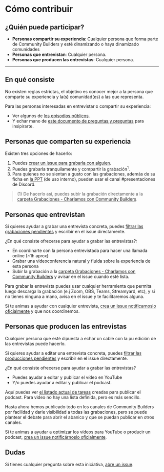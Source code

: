 # Cómo contribuir

## ¿Quién puede participar?

* **Personas compartir su experiencia**: Cualquier persona que forma parte de Community Builders y esté dinamizando o haya dinamizado comunidades
* **Personas que entrevistan**: Cualquier persona.
* **Personas que producen las entrevistas**: Cualquier persona.

---

## En qué consiste

No existen reglas estrictas, el objetivo es conocer mejor a la persona que comparte su experiencia y la(s) comunidad(es) a las que representa. 

Para las personas interesadas en entrevistar o compartir su experiencia: 
- Ver algunos de [los episodios públicos](https://github.com/ComBuildersES/charlamos-con-community-builders#podcast-p%C3%BAblico).
- Y echar mano de [este documento de preguntas y preguntas](https://github.com/ComBuildersES/charlamos-con-community-builders/blob/main/preguntas-genericas.md#preguntas-gen%C3%A9ricas) para insipirarte.

## Personas que comparten su experiencia

Existen tres opciones de hacerlo:
1. Puedes [crear un issue para grabarla con alguien](https://github.com/ComBuildersES/charlamos-con-community-builders/issues/new?template=quiero-compartir-mi-experiencia.md).
2. Puedes grabarla tranquilamente y compartir la grabación<sup>1</sup>.
3. Para quienes no se sientan a gusto con las grabaciones, además de su ficha en [la PPT](https://docs.google.com/presentation/d/1ResYtqrRDQIEJwsloYyW5NH1FRQJIwSqAJeuplY3bno/edit?usp=sharing) (de uso interno), pueden usar el canal #presentaciones de Discord.

> (1) De hacerlo así, puedes subir la grabación directamente a la [carpeta Grabaciones - Charlamos con Community Builders](https://drive.google.com/drive/folders/1LyglzG-wk5FAMJLSBHjqANHXmb4hmF0P).

## Personas que entrevistan

Si quieres ayudar a grabar una entrevista concreta, puedes [filtrar las grabaciones pendientes](https://github.com/ComBuildersES/charlamos-con-community-builders/issues?q=sort%3Aupdated-desc%20is%3Aissue%20is%3Aopen%20label%3A%22record%20interview%22) y escribir en el issue directamente.

¿En qué consiste ofrecerse para ayudar a grabar las entrevistas?:
* En coordinarte con la persona entrevistada para hacer una llamada online (~1h aprox)
* Grabar una videoconferencia natural y fluida sobre la experiencia de esta persona
* Subir la grabación a la [carpeta Grabaciones - Charlamos con Community Builders](https://drive.google.com/drive/folders/1LyglzG-wk5FAMJLSBHjqANHXmb4hmF0P) y avisar en el issue cuando esté lista.

Para grabar la entrevista puedes usar cualquier herramienta que permita luego descarga la grabación (e.j Zoom, OBS, Teams, Streamyard, etc), y si no tienes ninguna a mano, avísa en el issue y te facilitaremos alguna.

Si te animas a ayudar con cualquier entrevista, [crea un issue notificarnoslo oficialmente](https://github.com/ComBuildersES/charlamos-con-community-builders/issues/new?template=ayudar-en-la-iniciativa.md) y que nos coordinemos. 

## Personas que producen las entrevistas

Cualquier persona que esté dipuesta a echar un cable con la pu edición de las entrevistas puede hacerlo.

Si quieres ayudar a editar una entrevista concreta, puedes [filtrar las producciones pendientes](https://github.com/ComBuildersES/charlamos-con-community-builders/issues?q=sort%3Aupdated-desc+is%3Aopen+label%3A%22produce+podcast%22) y escribir en el issue directamente.

¿En qué consiste ofrecerse para ayudar a grabar las entrevistas?
* Puedes ayudar a editar y publicar el vídeo en YouTube
* Y/o puedes ayudar a editar y publicar el podcast.

Aquí puedes ver [el listado actual de tareas](https://github.com/ComBuildersES/charlamos-con-community-builders/issues/new?template=producir-un-cap%C3%ADtulo-del-podcast.md) creadas para publicar el podcast. Para video no hay una lista definida, pero es más sencillo.

Hasta ahora hemos publicado todo en los canales de Community Builders por facilidad y darle visibilidad a todas las grabaciones, pero se puede plantear el debate para abrir el abanico y que se puedan publicar en otros canales.

Si te animas a ayudar a optimizar los vídeos para YouTube o producir un podcast, [crea un issue notificárnoslo oficialmente](https://github.com/ComBuildersES/charlamos-con-community-builders/issues/new?template=ayudar-en-la-iniciativa.md). 

## Dudas

Si tienes cualquier pregunta sobre esta iniciativa, [abre un issue](https://github.com/ComBuildersES/charlamos-con-community-builders/issues/new?template=BLANK_ISSUE).
